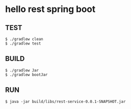 # hello rest spring boot

## TEST
```
$ ./gradlew clean
$ ./gradlew test
```

## BUILD
```
$ ./gradlew Jar
$ ./gradlew bootJar
```
## RUN
```
$ java -jar build/libs/rest-service-0.0.1-SNAPSHOT.jar
```

